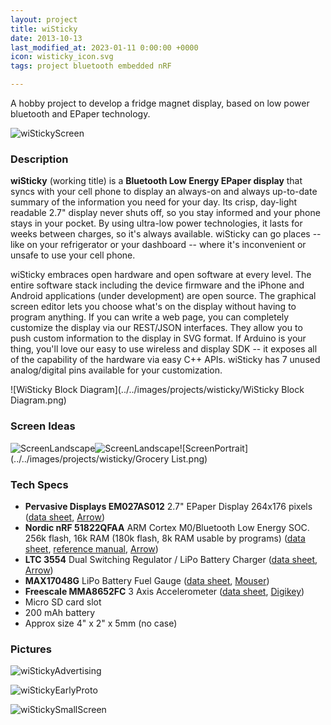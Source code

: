 ```yaml
---
layout: project
title: wiSticky
date: 2013-10-13
last_modified_at: 2023-01-11 0:00:00 +0000
icon: wisticky_icon.svg
tags: project bluetooth embedded nRF

---
```


A hobby project to develop a fridge magnet display, based on low power bluetooth and EPaper technology.

<!--more-->

![wiStickyScreen](../../images/projects/wisticky/wiStickyScreen.jpg)



### Description

**wiSticky** (working title) is a **Bluetooth Low Energy EPaper display** that syncs with your cell phone to display an always-on and always up-to-date summary of the information you need for your day. Its crisp, day-light readable 2.7" display never shuts off, so you stay informed and your phone stays in your pocket. By using ultra-low power technologies, it lasts for weeks between charges, so it's always available.  wiSticky can go places -- like on your refrigerator or your dashboard -- where it's inconvenient or unsafe to use your cell phone.

wiSticky embraces open hardware and open software at every level.  The entire software stack including the device firmware and the iPhone and Android applications (under development) are open source.  The graphical screen editor lets you choose what's on the display without having to program anything.  If you can write a web page, you can completely customize the display via our REST/JSON interfaces.  They allow you to push custom information to the display in SVG format.  If Arduino is your thing, you'll love our easy to use wireless and display SDK -- it exposes all of the capability of the hardware via easy C++ APIs.  wiSticky has 7 unused analog/digital pins available for your customization.

![WiSticky Block Diagram](../../images/projects/wisticky/WiSticky Block Diagram.png)



### Screen Ideas

![ScreenLandscape](../../images/projects/wisticky/ScreenPortrait.png)![ScreenLandscape](../../images/projects/wisticky/ScreenLandscape.png)![ScreenPortrait](../../images/projects/wisticky/Grocery List.png)



### Tech Specs

* **Pervasive Displays EM027AS012** 2.7" EPaper Display 264x176 pixels ([data sheet](http://repaper.org/doc/em027as012.html), [Arrow](http://parts.arrow.com/item/detail/pervasive-displays-inc/em027as012))
* **Nordic nRF 51822QFAA** ARM Cortex M0/Bluetooth Low Energy SOC.  256k flash, 16k RAM (180k flash, 8k RAM usable by programs) ([data sheet](evernote:///view/1512005/s13/3f25091e-3643-48e9-93f6-6c3c54ea9aec/3f25091e-3643-48e9-93f6-6c3c54ea9aec/),  [reference manual](evernote:///view/1512005/s13/e0a9f61a-21d7-45da-823f-d8cf5b2d5163/e0a9f61a-21d7-45da-823f-d8cf5b2d5163/), [Arrow](http://parts.arrow.com/item/detail/nordic-semiconductor/nrf51822-qfaa-t))
* **LTC 3554** Dual Switching Regulator / LiPo Battery Charger ([data sheet](http://cds.linear.com/docs/en/datasheet/355412fe.pdf), [Arrow](http://parts.arrow.com/item/detail/linear-technology/ltc3554eudpbf))
* **MAX17048G** LiPo Battery Fuel Gauge ([data sheet](http://datasheets.maximintegrated.com/en/ds/MAX17048-MAX17049.pdf), [Mouser](http://www.mouser.com/ProductDetail/Maxim-Integrated/MAX17048G+/?qs=sGAEpiMZZMsfD%2bbMpEGFJWBnJGfrscOUwZMb7EByTlM%3d)) 
* **Freescale MMA8652FC** 3 Axis Accelerometer ([data sheet](http://cache.freescale.com/files/sensors/doc/data_sheet/MMA8652FC.pdf), [Digikey](http://www.digikey.com/product-detail/en/MMA8652FCR1/MMA8652FCR1CT-ND/3831434))
* Micro SD card slot
* 200 mAh battery
* Approx size 4" x 2" x 5mm (no case)



### Pictures

![wiStickyAdvertising](../../images/projects/wisticky/wiStickyAdvertising.jpg)

![wiStickyEarlyProto](../../images/projects/wisticky/wiStickyEarlyProto.JPG)

![wiStickySmallScreen](../../images/projects/wisticky/wiStickySmallScreen.jpg)